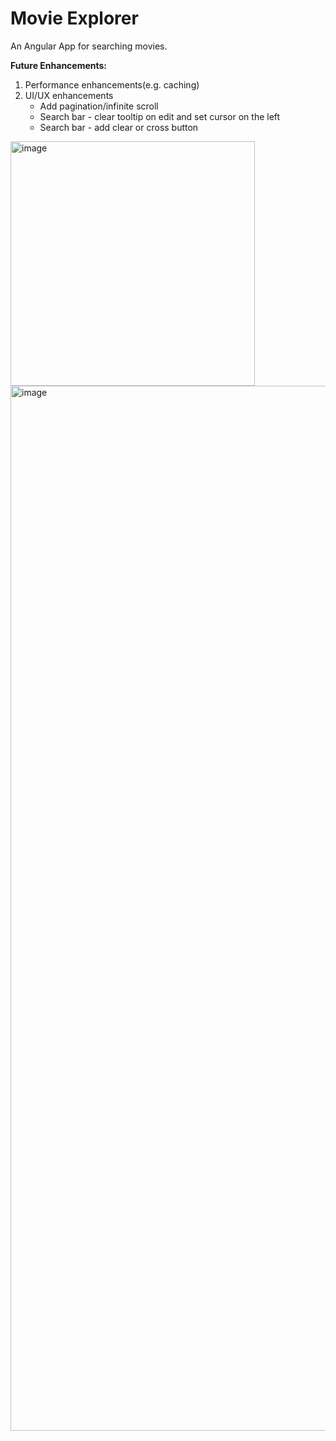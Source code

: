 # Movie Explorer

An Angular App for searching movies.

**Future Enhancements:**
1. Performance enhancements(e.g. caching)
2. UI/UX enhancements
   - Add pagination/infinite scroll
   - Search bar - clear tooltip on edit and set cursor on the left
   - Search bar - add clear or cross button


<img width="391" alt="image" src="https://github.com/user-attachments/assets/62077906-5395-4882-a62b-3eb45e116474" />

<img width="1672" alt="image" src="https://github.com/user-attachments/assets/5e7c8876-5502-4c49-82f1-57417e3e49a5" />






